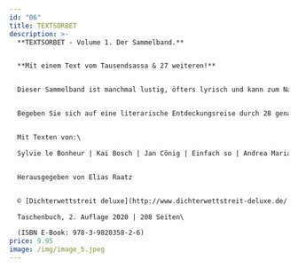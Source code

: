 ```yaml
---
id: "06"
title: TEXTSORBET
description: >-
  **TEXTSORBET - Volume 1. Der Sammelband.**


  **Mit einem Text vom Tausendsassa & 27 weiteren!**


  Dieser Sammelband ist manchmal lustig, öfters lyrisch und kann zum Nachdenken anregen. Sie gibt Zuversicht, Hoffnung und Melancholie. Liebe, Hass und Hassliebe. Vergangenheit, Gegenwart und Zukunft.


  Begeben Sie sich auf eine literarische Entdeckungsreise durch 28 genauso unterschiedliche wie einzigartige Texte von einigen der erfolgreichsten und aufstrebendsten Bühnenpoet*innen Deutschlands. Genießen Sie dieses Textsorbet, lassen Sie es sich auf der Zunge zergehen, lächeln Sie, runzeln die Stirn und versinken Sie in bittersüßen Textwelten.


  Mit Texten von:\

  Sylvie le Bonheur | Kai Bosch | Jan Cönig | Einfach so | Andrea Maria Fahrenkampf | Hank M. Flemming | Maron Fuchs | GAX Axel Gundlach | Lena Hofhansl | Patrick Höll | Richard König | Tonia Krupinski | Malte Küppers | Ivica Mijajlovic | Philipp Multhaupt | Elias Raatz | Christian Rehn | Luis Schulz | Marina Sigl | Philipp Stroh | Marvin Suckut | Julia Szymik | Anna Teufel | Stefan Unser | Daniel Wagner | Oliver Walter | Joachim Weiß | Artem Zolotarov


  Herausgegeben von Elias Raatz


  © [Dichterwettstreit deluxe](http://www.dichterwettstreit-deluxe.de/ "www.dichterwettstreit-deluxe.de") | ISBN: 978-3-9820358-0-2\

  Taschenbuch, 2. Auflage 2020 | 208 Seiten\

  (ISBN E-Book: 978-3-9820358-2-6)
price: 9.95
image: /img/image_5.jpeg
---
```

